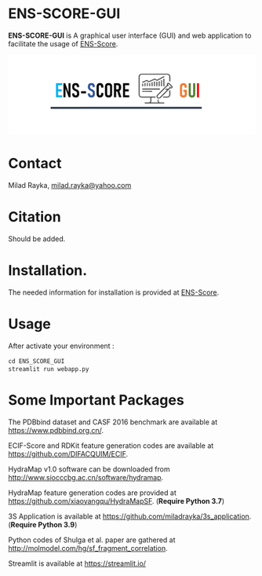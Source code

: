 # ENS-SCORE-GUI


**ENS-SCORE-GUI** is A graphical user interface (GUI) and web application to facilitate the usage of [ENS-Score](https://github.com/miladrayka/ENS_Score).

![](https://github.com/miladrayka/ENS_SCORE_GUI/blob/main/software_logo.png)

# Contact
Milad Rayka, milad.rayka@yahoo.com

# Citation
Should be added.

# Installation.
The needed information for installation is provided at [ENS-Score](https://github.com/miladrayka/ENS_Score).

# Usage

 After activate your environment :
 
    cd ENS_SCORE_GUI
    streamlit run webapp.py

# Some Important Packages

The PDBbind dataset and CASF 2016 benchmark are available at https://www.pdbbind.org.cn/.

ECIF-Score and RDKit feature generation codes are available at https://github.com/DIFACQUIM/ECIF.

HydraMap v1.0 software can be downloaded from http://www.siocccbg.ac.cn/software/hydramap. 

HydraMap feature generation codes are provided at https://github.com/xiaoyangqu/HydraMapSF. (**Require Python 3.7**)

3S Application is available at https://github.com/miladrayka/3s_application. (**Require Python 3.9**) 

Python codes of Shulga et al. paper are gathered at http://molmodel.com/hg/sf_fragment_correlation.

Streamlit is available at https://streamlit.io/